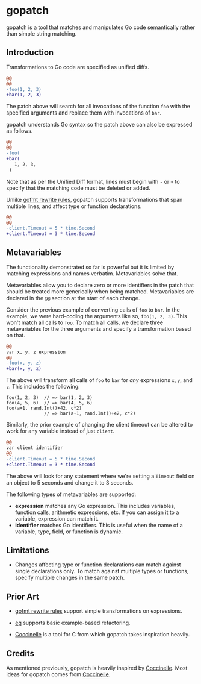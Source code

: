 # gopatch

gopatch is a tool that matches and manipulates Go code semantically rather than
simple string matching.

## Introduction

Transformations to Go code are specified as unified diffs.

```diff
@@
@@
-foo(1, 2, 3)
+bar(1, 2, 3)
```

The patch above will search for all invocations of the function `foo` with the
specified arguments and replace them with invocations of `bar`.

gopatch understands Go syntax so the patch above can also be expressed as
follows.

```diff
@@
@@
-foo(
+bar(
   1, 2, 3,
 )
```

Note that as per the Unified Diff format, lines must begin with `-` or `+` to
specify that the matching code must be deleted or added.

Unlike [gofmt rewrite rules], gopatch supports transformations that span
multiple lines, and affect type or function declarations.

  [gofmt rewrite rules]: https://golang.org/cmd/gofmt/

```diff
@@
@@
-client.Timeout = 5 * time.Second
+client.Timeout = 3 * time.Second
```

## Metavariables

The functionality demonstrated so far is powerful but it is limited by matching
expressions and names verbatim. Metavariables solve that.

Metavariables allow you to declare zero or more identifiers in the patch that
should be treated more generically when being matched. Metavariables are
declared in the `@@` section at the start of each change.

Consider the previous example of converting calls of `foo` to `bar`. In the
example, we were hard-coding the arguments like so, `foo(1, 2, 3)`. This won't
match all calls to `foo`. To match all calls, we declare three metavariables
for the three arguments and specify a transformation based on that.

```diff
@@
var x, y, z expression
@@
-foo(x, y, z)
+bar(x, y, z)
```

The above will transform all calls of `foo` to `bar` for *any* expressions `x`,
`y`, and `z`. This includes the following:

```
foo(1, 2, 3)  // => bar(1, 2, 3)
foo(4, 5, 6)  // => bar(4, 5, 6)
foo(a+1, rand.Int()+42, c*2)
              // => bar(a+1, rand.Int()+42, c*2)
```

Similarly, the prior example of changing the client timeout can be altered to
work for any variable instead of just `client`.

```diff
@@
var client identifier
@@
-client.Timeout = 5 * time.Second
+client.Timeout = 3 * time.Second
```

The above will look for any statement where we're setting a `Timeout` field on
an object to 5 seconds and change it to 3 seconds.

The following types of metavariables are supported:

- **expression** matches any Go expression. This includes variables, function
  calls, arithmetic expressions, etc. If you can assign it to a variable,
  expression can match it.
- **identifier** matches Go identifiers. This is useful when the name of a
  variable, type, field, or function is dynamic.

## Limitations

- Changes affecting type or function declarations can match against single
  declarations only. To match against multiple types or functions, specify
  multiple changes in the same patch.

## Prior Art

- [gofmt rewrite rules] support simple transformations on expressions.
- [eg] supports basic example-based refactoring.
- [Coccinelle] is a tool for C from which gopatch takes inspiration heavily.

  [eg]: https://godoc.org/golang.org/x/tools/cmd/eg
  [Coccinelle]: http://coccinelle.lip6.fr/documentation.php

## Credits

As mentioned previously, gopatch is heavily inspired by [Coccinelle]. Most
ideas for gopatch comes from [Coccinelle].
